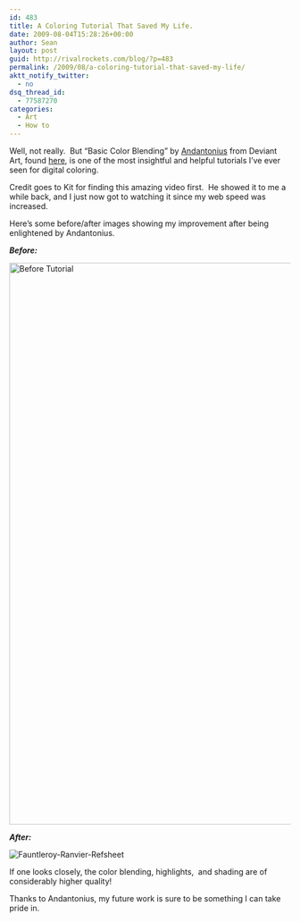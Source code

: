 ```yaml
---
id: 483
title: A Coloring Tutorial That Saved My Life.
date: 2009-08-04T15:28:26+00:00
author: Sean
layout: post
guid: http://rivalrockets.com/blog/?p=483
permalink: /2009/08/a-coloring-tutorial-that-saved-my-life/
aktt_notify_twitter:
  - no
dsq_thread_id:
  - 77587270
categories:
  - Art
  - How to
---
```

Well, not really.  But &#8220;Basic Color Blending&#8221; by [Andantonius](http://andantonius.deviantart.com/) from Deviant Art, found [here](http://andantonius.deviantart.com/art/Andart-Basic-Blending-101327993), is one of the most insightful and helpful tutorials I&#8217;ve ever seen for digital coloring.

Credit goes to Kit for finding this amazing video first.  He showed it to me a while back, and I just now got to watching it since my web speed was increased.

Here&#8217;s some before/after images showing my improvement after being enlightened by Andantonius.

_**Before:**_

<img class="alignnone size-full wp-image-484" title="Before Tutorial" src="http://rivalrockets.com/blog/wp-content/uploads/2009/08/NGC-AfterLAN-in-progress-copy.jpg" alt="Before Tutorial" width="1020" height="1006" />

_**After:**_

<img class="alignnone size-full wp-image-491" title="Fauntleroy-Ranvier-Refsheet" src="http://rivalrockets.com/blog/wp-content/uploads/2009/08/Fauntleroy-Ranvier-Refsheet1.jpg" alt="Fauntleroy-Ranvier-Refsheet" />

If one looks closely, the color blending, highlights,  and shading are of considerably higher quality!

Thanks to Andantonius, my future work is sure to be something I can take pride in.